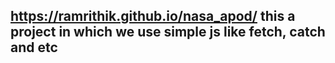 ## https://ramrithik.github.io/nasa_apod/ this a project in which we use simple js like fetch, catch and etc 
